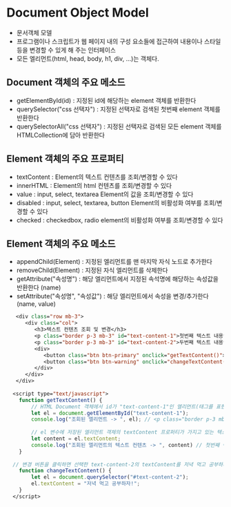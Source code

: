 # Document Object Model
- 문서객체 모델
- 프로그램이나 스크립트가 웹 페이지 내의 구성 요소들에 접근하여 내용이나 스타일 등을 변경할 수 있게 해 주는 인터페이스
- 모든 엘리먼트(html, head, body, h1, div, ...)는 객체다.

## Document 객체의 주요 메소드
- getElementById(id) : 지정된 id에 해당하는 element 객체를 반환한다
- querySelector("css 선택자") : 지정된 선택자로 검색된 첫번째 element 객체를 반환한다
- querySelectorAll("css 선택자") : 지정된 선택자로 검색된 모든 element 객체를 HTMLCollection에 담아 반환한다

## Element 객체의 주요 프로퍼티
- textContent : Element의 텍스트 컨텐츠를 조회/변경할 수 있다
- innerHTML : Element의 html 컨텐츠를 조회/변경할 수 있다
- value : input, select, textarea Element의 값을 조회/변경할 수 있다
- disabled : input, select, textarea, button Element의 비활성화 여부를 조회/변경할 수 있다
- checked : checkedbox, radio element의 비활성화 여부를 조회/변경할 수 있다

## Element 객체의 주요 메소드
- appendChild(Element) : 지정된 엘리먼트를 맨 마지막 자식 노드로 추가한다
- removeChild(Element) : 지정된 자식 엘리먼트를 삭제한다
- getAttribute("속성명") : 해당 엘리먼트에서 지정된 속석명에 해당하는 속성값을 반환한다 (name)
- setAttribute("속성명", "속성값") : 해당 엘리먼트에서 속성을 변경/추가한다 (name, value)

```jsp
   <div class="row mb-3">
      <div class="col">
         <h3>텍스트 컨텐츠 조회 및 변경</h3>
         <p class="border p-3 mb-3" id="text-content-1">첫번째 텍스트 내용입니다.</p>
         <p class="border p-3 mb-3" id="text-content-2">두번째 텍스트 내용입니다.</p>
         <div>
            <button class="btn btn-primary" onclick="getTextContent()">조회</button>
            <button class="btn btn-warning" onclick="changeTextContent()">변경</button>
         </div>
      </div>
   </div>
   
  <script type="text/javascript">
	function getTextContent() {
		// HTML Document 객체에서 id가 "text-content-1"인 엘리먼트(태그를 표현하는 객체) 객체를 찾아서 변수 el에 대입한다.
		let el = document.getElementById("text-content-1");
		console.log("조회된 엘리먼트 -> ", el); // <p class="border p-3 mb-3" id="text-content-1">첫번째 텍스트 내용입니다.</p>
		
		// el 변수에 저장된 엘리먼트 객체의 textContent 프로퍼티가 가지고 있는 텍스트 컨텐츠를 변수 content에 대입한다.
		let content = el.textContent;
		console.log("조회된 엘리먼트의 텍스트 컨텐츠 -> ", content) // 첫번째 텍스트 내용입니다.
	}
	
  // 변경 버튼을 클릭하면 선택한 text-content-2의 textContent를 저녁 먹고 공부하자! 로 변경한다
	function changeTextContent() {
		let el = document.querySelector("#text-content-2");
		el.textContent = "저녁 먹고 공부하자!";
	}
  </script>
```
